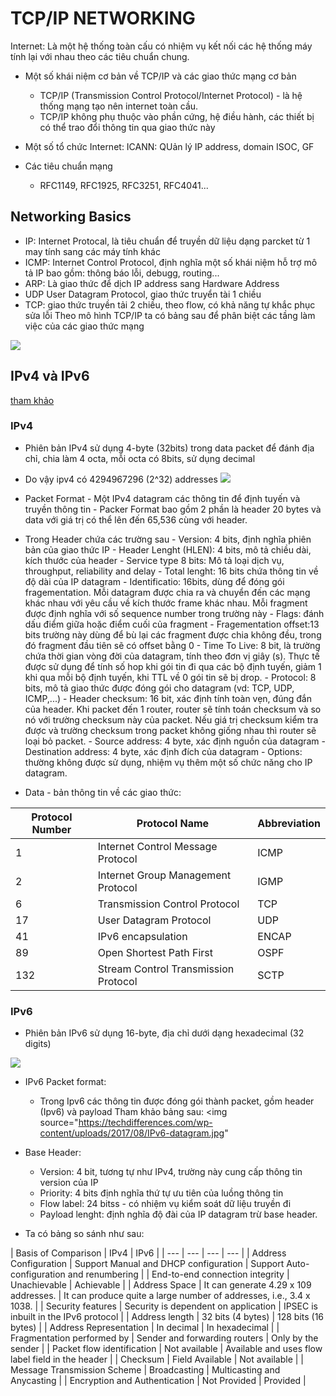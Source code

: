 # TCP/IP NETWORKING
Internet: Là một hệ thống toàn cấu có nhiệm vụ kết nối các hệ thống máy tính lại với nhau theo các tiêu chuẩn chung.

- Một số khái niệm cơ bản về TCP/IP và các giao thức mạng cơ bản
	- TCP/IP (Transmission Control Protocol/Internet Protocol) - là hệ thống mạng tạo nên internet toàn cầu.
	- TCP/IP không phụ thuộc vào phần cứng, hệ điều hành, các thiết bị có thể trao đổi thông tin qua giao thức này
- Một số tổ chức Internet: ICANN: QUản lý IP address, domain ISOC, GF

- Các tiêu chuẩn mạng
	- RFC1149, RFC1925, RFC3251, RFC4041...
	
## Networking Basics
- IP: Internet Protocal, là tiêu chuẩn để truyền dữ liệu dạng parcket từ 1 may tính sang các máy tính khác
- ICMP: Internet Control Protocol, định nghĩa một số khái niệm hỗ trợ mô tả IP bao gồm: thông báo lỗi, debugg, routing...
- ARP: Là giao thức để dịch IP address sang Hardware Address
- UDP User Datagram Protocol, giao thức truyển tài 1 chiều
- TCP: giao thức truyền tải 2 chiều, theo flow, có khả năng tự khắc phục sửa lỗi
Theo mô hình TCP/IP ta có bảng sau để phân biệt các tầng làm việc của các giao thức mạng
<img src="https://imgur.com/UtvPvbk.jpg">

## IPv4 và IPv6
[tham khảo](https://techdifferences.com/difference-between-ipv4-and-ipv6.html)

### IPv4
- Phiên bản IPv4 sử dụng 4-byte (32bits) trong data packet để đánh địa chỉ, chia làm 4 octa, mỗi octa có 8bits, sử dụng decimal
- Do vậy ipv4 có 4294967296 (2^32) addresses
	<img src="https://imgur.com/xb1JV2w.jpg">

	<src img="https://techdifferences.com/wp-content/uploads/2017/08/IPv4-datagram.jpg">

- Packet Format 
		- Một IPv4 datagram các thông tin để định tuyến và truyền thông tin
		- Packer Format bao gồm 2 phần là header 20 bytes và data với giá trị có thể lên đến 65,536 cùng với header.
- Trong Header chứa các trường sau
		- Version: 4 bits, định nghĩa phiên bản của giao thức IP
		- Header Lenght (HLEN): 4 bits, mô tả chiều dài, kích  thước của header 
		- Service type 8 bits: Mô tả loại dịch vụ, throughput, reliability and delay
		- Total lenght: 16 bits  chứa thông tin về độ dài của IP datagram
		- Identificatio: 16bits, dùng để đóng gói fragementation. Mỗi datagram được chia ra và chuyển đến các mạng khác nhau với yêu cầu về kích thước frame khác nhau. Mỗi fragment được định nghĩa với số sequence number trong trường này
		- Flags: đánh dấu điểm giữa hoặc điểm cuối của fragment
		- Fragementation offset:13 bits trường này dùng để bù lại các fragment được chia không đều, trong đó fragment đầu tiên sẽ có offset bằng 0
		- Time To Live: 8 bit, là trường chứa thời gian vòng đời của datagram, tính theo đơn vị giây (s). Thực tế được sử dụng để tính số hop khi gói tin đi qua các bộ định tuyến, giảm 1 khi qua mỗi bộ định tuyến, khi TTL về 0 gói tin sẽ bị drop.
		- Protocol: 8 bits, mô tả giao thức được đóng gói cho datagram (vd: TCP, UDP, ICMP,...)
		- Header checksum: 16 bit, xác định tính toàn vẹn, đúng đắn của header. Khi packet đến 1 router, router sẽ tính toán checksum và so nó với trường checksum này của packet. Nếu giá trị checksum kiểm tra được và trường checksum trong packet không giống nhau thì router sẽ loại bỏ packet. 
		- Source address: 4 byte, xác định nguồn của datagram
		- Destination address: 4 byte, xác định đích của datagram
		- Options: thường không được sử dụng, nhiệm vụ thêm một số chức năng cho IP datagram. 
- Data
		- bản thông tin về các giao thức:

| Protocol Number |	Protocol Name | Abbreviation |
| --- | --- | --- |
|1 | Internet Control Message Protocol | ICMP |
| 2 | Internet Group Management Protocol | IGMP |
| 6 | Transmission Control Protocol | TCP |
| 17 | User Datagram Protocol | UDP |
| 41 | IPv6 encapsulation |	ENCAP |
| 89 | Open Shortest Path First |	OSPF | 
| 132 | Stream Control Transmission Protocol | SCTP |	

### IPv6

- Phiên bản IPv6 sử dụng 16-byte, địa chỉ dưới dạng hexadecimal (32 digits)
<img src="https://imgur.com/IxzBgNB.jpg">

- IPv6 Packet format:
	- Trong Ipv6 các thông tin được đóng gói thành packet, gồm header (Ipv6) và payload
Tham khảo bảng sau:	
<img source="https://techdifferences.com/wp-content/uploads/2017/08/IPv6-datagram.jpg"

- Base Header:
	<img source="https://techdifferences.com/wp-content/uploads/2017/08/IPv6-datagram-format.jpg">
	
	- Version: 4 bit, tương tự như IPv4, trường này cung cấp thông tin version của IP
	- Priority: 4 bits định nghĩa thứ tự ưu tiên của luồng thông tin
	- Flow label: 24 bitss - có nhiệm vụ kiểm soát dữ liệu truyền đi
	- Payload lenght: định nghĩa độ đài của IP datagram trừ base header.
- Ta có bảng so sánh như sau:

| Basis of Comparison | IPv4 | IPv6 |
| --- | --- | --- | --- |
| Address Configuration | Support Manual and DHCP configuration | Support Auto-configuration and renumbering |
| End-to-end connection integrity |	Unachievable | Achievable |
| Address Space |	It can generate 4.29 x 109 addresses. | It can produce quite a large number of addresses, i.e., 3.4 x 1038. |
| Security features |	Security is dependent on application | IPSEC is inbuilt in the IPv6 protocol |
| Address length | 32 bits (4 bytes) | 128 bits (16 bytes) |
| Address Representation | In decimal | In hexadecimal |
| Fragmentation performed by | Sender and forwarding routers | Only by the sender |
| Packet flow identification | Not available | Available and uses flow label field in the header |
| Checksum | Field Available | Not available |
| Message Transmission Scheme | Broadcasting | Multicasting and Anycasting |
| Encryption and Authentication | Not Provided | Provided |


